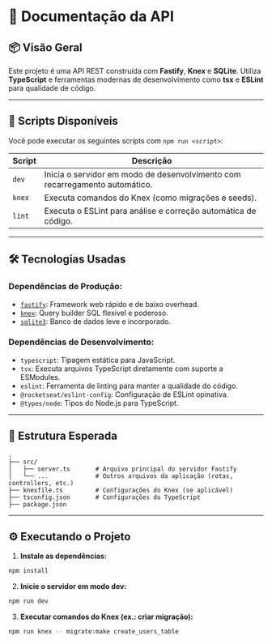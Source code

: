 # 📘 Documentação da API

## 📦 Visão Geral

Este projeto é uma API REST construída com **Fastify**, **Knex** e **SQLite**. Utiliza **TypeScript** e ferramentas modernas de desenvolvimento como **tsx** e **ESLint** para qualidade de código.

---

## 🚀 Scripts Disponíveis

Você pode executar os seguintes scripts com `npm run <script>`:

| Script | Descrição                                                                   |
| ------ | --------------------------------------------------------------------------- |
| `dev`  | Inicia o servidor em modo de desenvolvimento com recarregamento automático. |
| `knex` | Executa comandos do Knex (como migrações e seeds).                          |
| `lint` | Executa o ESLint para análise e correção automática de código.              |

---

## 🛠️ Tecnologias Usadas

### Dependências de Produção:

* [`fastify`](https://www.fastify.io/): Framework web rápido e de baixo overhead.
* [`knex`](https://knexjs.org/): Query builder SQL flexível e poderoso.
* [`sqlite3`](https://www.npmjs.com/package/sqlite3): Banco de dados leve e incorporado.

### Dependências de Desenvolvimento:

* `typescript`: Tipagem estática para JavaScript.
* `tsx`: Executa arquivos TypeScript diretamente com suporte a ESModules.
* `eslint`: Ferramenta de linting para manter a qualidade do código.
* `@rocketseat/eslint-config`: Configuração de ESLint opinativa.
* `@types/node`: Tipos do Node.js para TypeScript.

---

## 📁 Estrutura Esperada

```
.
├── src/
│   ├── server.ts       # Arquivo principal do servidor Fastify
│   └── ...             # Outros arquivos da aplicação (rotas, controllers, etc.)
├── knexfile.ts         # Configurações do Knex (se aplicável)
├── tsconfig.json       # Configurações do TypeScript
├── package.json
```

---

## ⚙️ Executando o Projeto

1. **Instale as dependências:**

```bash
npm install
```

2. **Inicie o servidor em modo dev:**

```bash
npm run dev
```

3. **Executar comandos do Knex (ex.: criar migração):**

```bash
npm run knex -- migrate:make create_users_table
```
